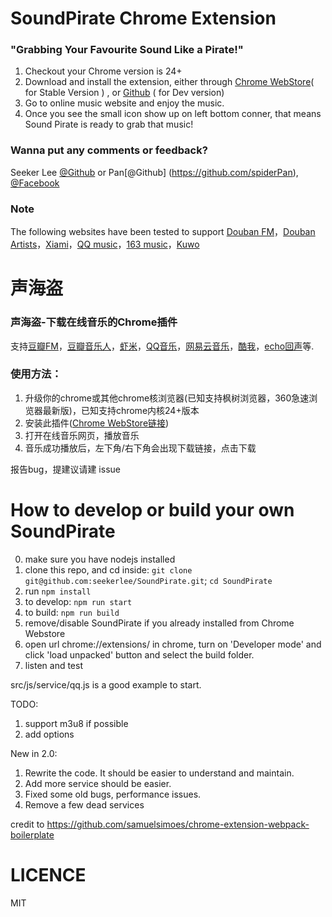 SoundPirate Chrome Extension
============

### "Grabbing Your Favourite Sound Like a Pirate!"

1. Checkout your Chrome version is 24+
2. Download and install the extension, either through [Chrome WebStore](https://chrome.google.com/webstore/detail/声海盗/idleenniidjlnmnjkjmmnocnkmjibadd)( for Stable Version ) , or [Github](https://github.com/spiderPan/Sound-Pirate) ( for Dev version)
3. Go to online music website and enjoy the music.
4. Once you see the small icon show up on left bottom conner, that means Sound Pirate is ready to grab that music!

### Wanna put any comments or feedback?
Seeker Lee [@Github](https://github.com/seekerlee) or
Pan[@Github] (https://github.com/spiderPan), [@Facebook](https://www.facebook.com/banglanfeng.pan)

### Note
The following websites have been tested to support 
[Douban FM](http://douban.fm/)，[Douban Artists](http://music.douban.com/artists/)，[Xiami](http://www.xiami.com/)，[QQ music](http://y.qq.com/)，[163 music](http://music.163.com/)，[Kuwo](http://kuwo.cn)


声海盗
============

### 声海盗-下载在线音乐的Chrome插件
支持[豆瓣FM](http://douban.fm/)，[豆瓣音乐人](http://music.douban.com/artists/)，[虾米](http://www.xiami.com/)，[QQ音乐](http://y.qq.com/)，[网易云音乐](http://music.163.com/)，[酷我](http://kuwo.cn)，[echo回声](http://www.app-echo.com)等.

### 使用方法：
1. 升级你的chrome或其他chrome核浏览器(已知支持枫树浏览器，360急速浏览器最新版)，已知支持chrome内核24+版本
2. 安装此插件([Chrome WebStore链接](https://chrome.google.com/webstore/detail/声海盗/idleenniidjlnmnjkjmmnocnkmjibadd))
3. 打开在线音乐网页，播放音乐
4. 音乐成功播放后，左下角/右下角会出现下载链接，点击下载

报告bug，提建议请建 issue

How to develop or build your own SoundPirate
============
0. make sure you have nodejs installed
1. clone this repo, and cd inside: `git clone git@github.com:seekerlee/SoundPirate.git`; `cd SoundPirate`
2. run `npm install`
3. to develop: `npm run start`
4. to build: `npm run build`
5. remove/disable SoundPirate if you already installed from Chrome Webstore
6. open url chrome://extensions/ in chrome, turn on 'Developer mode' and click 'load unpacked' button and select the build folder. 
7. listen and test

src/js/service/qq.js is a good example to start.

TODO:
1. support m3u8 if possible
2. add options

New in 2.0:
1. Rewrite the code. It should be easier to understand and maintain.
2. Add more service should be easier.
3. Fixed some old bugs, performance issues.
4. Remove a few dead services

credit to https://github.com/samuelsimoes/chrome-extension-webpack-boilerplate

LICENCE
============
MIT